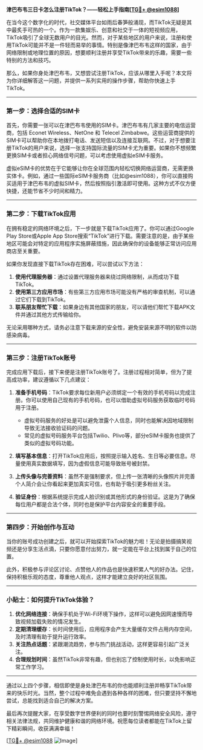 **津巴布韦三日卡怎么注册TikTok？——轻松上手指南[[TG💪+ @esim1088](https://t.me/s/esim1088)]**

在当今这个数字化的时代，社交媒体平台如雨后春笋般涌现，而TikTok无疑是其中最炙手可热的一个。作为一款集娱乐、创意和社交于一体的短视频应用，TikTok吸引了全球无数用户的目光。然而，对于某些地区的用户来说，注册和使用TikTok可能并不是一件轻而易举的事情。特别是像津巴布韦这样的国家，由于网络限制或地理位置的原因，想要顺利注册并享受TikTok带来的乐趣，需要一些特别的方法和技巧。

那么，如果你身处津巴布韦，又想尝试注册TikTok，应该从哪里入手呢？本文将为你详细解答这一问题，并提供一系列实用的操作步骤，帮助你快速上手TikTok。

---

### **第一步：选择合适的SIM卡**

首先，你需要一张可以在津巴布韦使用的SIM卡。津巴布韦有几家主要的电信运营商，包括 Econet Wireless、NetOne 和 Telecel Zimbabwe。这些运营商提供的SIM卡可以帮助你在本地拨打电话、发送短信以及连接互联网。不过，对于想要注册TikTok的用户来说，选择一张支持国际流量的SIM卡尤为重要。如果你不想频繁更换SIM卡或者担心网络信号问题，可以考虑使用虚拟eSIM卡服务。

虚拟eSIM卡的优势在于它能够让你在全球范围内轻松切换网络运营商，无需更换实体卡。例如，通过一些国际eSIM卡服务商（比如@esim1088），你可以直接购买适用于津巴布韦的虚拟SIM卡，然后按照指引激活即可使用。这种方式不仅方便快捷，还能节省不少时间和精力。

---

### **第二步：下载TikTok应用**

在拥有稳定的网络环境之后，下一步就是下载TikTok应用了。你可以通过Google Play Store或Apple App Store搜索“TikTok”进行下载。需要注意的是，由于某些地区可能会对特定的应用程序实施屏蔽措施，因此确保你的设备能够正常访问应用商店至关重要。

如果你发现直接下载TikTok存在困难，可以尝试以下方法：

1. **使用代理服务器**：通过设置代理服务器来绕过网络限制，从而成功下载TikTok。
2. **使用第三方应用市场**：有些第三方应用市场可能没有严格的审查机制，可以通过它们下载到TikTok。
3. **联系朋友帮忙下载**：如果身边有其他国家的朋友，可以请他们帮忙下载APK文件并通过其他方式传输给你。

无论采用哪种方式，请务必注意下载来源的安全性，避免安装来源不明的软件以防感染病毒。

---

### **第三步：注册TikTok账号**

完成应用下载后，接下来便是注册TikTok账号了。注册过程相对简单，但为了提高成功率，建议遵循以下几点建议：

1. **准备手机号码**：TikTok要求每位新用户必须绑定一个有效的手机号码以完成注册。你可以使用自己现有的手机号码，也可以借助虚拟号码服务获取临时号码用于注册。
   
   - 虚拟号码服务的好处是可以避免泄露个人信息，同时也能解决因地域限制导致无法接收验证码的问题。
   - 常见的虚拟号码服务平台包括Twilio、Plivo等，部分eSIM卡服务也提供了类似的虚拟号码功能。

2. **填写基本信息**：打开TikTok应用后，按照提示输入姓名、生日等必要信息。尽量使用真实数据填写，因为虚假信息可能导致账号被封禁。

3. **上传头像与完善资料**：虽然不是强制要求，但上传一张清晰的头像照片并完善个人简介会让你看起来更加真实可信，也有助于吸引更多粉丝关注。

4. **验证身份**：根据系统提示完成人脸识别或其他形式的身份验证。这是为了确保每位用户都是合法个体，同时也是保护平台内容安全的重要手段。

---

### **第四步：开始创作与互动**

当你的账号成功创建之后，就可以开始探索TikTok的魅力啦！无论是拍摄搞笑视频还是分享生活点滴，只要你愿意付出努力，就一定能在平台上找到属于自己的位置。

此外，积极参与评论区讨论、点赞他人的作品也是快速积累人气的好办法。记住，保持积极乐观的态度，尊重他人观点，这样才能建立良好的社区氛围。

---

### **小贴士：如何提升TikTok体验？**

1. **优化网络连接**：确保手机处于Wi-Fi环境下操作，这样可以避免因网速慢而导致视频加载失败的情况发生。
2. **定期清理缓存**：长时间使用后，应用程序会产生大量缓存文件占用内存空间，及时清理有助于提升运行效率。
3. **关注热点话题**：紧跟潮流趋势，参与热门挑战活动，这样更容易引起广泛关注。
4. **合理规划时间**：虽然TikTok非常有趣，但也别忘了控制使用时长，以免影响正常工作学习。

---

通过以上四个步骤，相信即使是身处津巴布韦的你也能顺利注册并畅享TikTok带来的快乐时光。当然，整个过程中难免会遇到各种各样的困难，但只要坚持不懈地尝试，总能找到适合自己的解决方案。

最后再次提醒大家，在享受数字世界便利的同时也要时刻警惕网络安全风险，遵守相关法律法规，共同维护健康和谐的网络环境。祝愿每位读者都能在TikTok上留下精彩瞬间，收获满满幸福！

[[TG💪+ @esim1088](https://t.me/s/esim1088) ![Image](https://i.postimg.cc/4NQfJmqS/Snipaste-2025-05-13-00-14-12.png)]